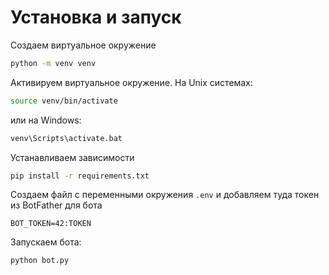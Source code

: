 # Установка и запуск

Создаем виртуальное окружение

```bash
python -m venv venv
```

Активируем виртуальное окружение.
На Unix системах:
```bash
source venv/bin/activate
```
или на Windows:
```bash
venv\Scripts\activate.bat
```

Устанавливаем зависимости
```bash
pip install -r requirements.txt
```

Создаем файл с переменными окружения `.env` и добавляем туда токен из BotFather для бота
```
BOT_TOKEN=42:TOKEN
```

Запускаем бота:
```bash
python bot.py
```
